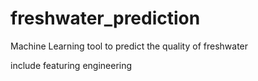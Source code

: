 # freshwater_prediction

Machine Learning tool to predict the quality of freshwater

include featuring engineering 
